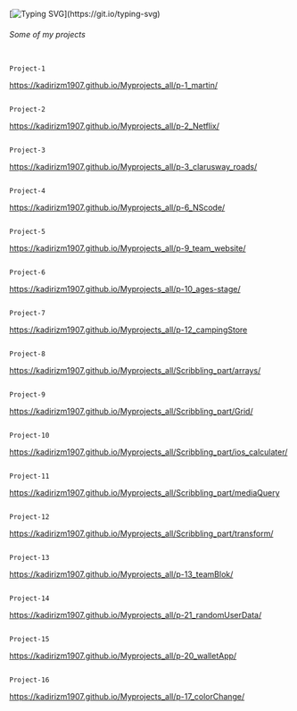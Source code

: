 
[![Typing SVG](https://readme-typing-svg.demolab.com?font=Fira+Code&weight=100&size=18&pause=1000&vCenter=true&random=false&width=415&height=60&lines=Hi%2C+My+name+is+Kadir.+Welcome+to+my+world.)](https://git.io/typing-svg)



######        Some of my projects      ########
                                                                            Project-1
                                                                            
https://kadirizm1907.github.io/Myprojects_all/p-1_martin/

                                                                            Project-2
                                                                            
https://kadirizm1907.github.io/Myprojects_all/p-2_Netflix/

                                                                            Project-3

                                                                                                                                                     
https://kadirizm1907.github.io/Myprojects_all/p-3_clarusway_roads/

                                                                            Project-4
                                                                            
https://kadirizm1907.github.io/Myprojects_all/p-6_NScode/

                                                                            Project-5
                                                                            
https://kadirizm1907.github.io/Myprojects_all/p-9_team_website/

                                                                            Project-6
                                                                            
https://kadirizm1907.github.io/Myprojects_all/p-10_ages-stage/

                                                                            Project-7
                                                                            
https://kadirizm1907.github.io/Myprojects_all/p-12_campingStore

                                                                            Project-8
                                                                            
https://kadirizm1907.github.io/Myprojects_all/Scribbling_part/arrays/

                                                                            Project-9
                                                                            
https://kadirizm1907.github.io/Myprojects_all/Scribbling_part/Grid/

                                                                            Project-10
                                                                            
https://kadirizm1907.github.io/Myprojects_all/Scribbling_part/ios_calculater/

                                                                            Project-11
                                                                            
https://kadirizm1907.github.io/Myprojects_all/Scribbling_part/mediaQuery

                                                                            Project-12
                                                                            
https://kadirizm1907.github.io/Myprojects_all/Scribbling_part/transform/

                                                                            Project-13
                                                                            
https://kadirizm1907.github.io/Myprojects_all/p-13_teamBlok/

                                                                            Project-14

https://kadirizm1907.github.io/Myprojects_all/p-21_randomUserData/

                                                                            Project-15

https://kadirizm1907.github.io/Myprojects_all/p-20_walletApp/
                                                                          

                                                                           Project-16

https://kadirizm1907.github.io/Myprojects_all/p-17_colorChange/
